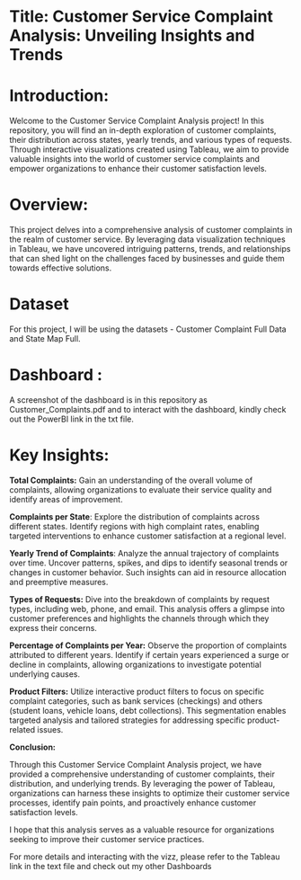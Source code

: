 
# Title: Customer Service Complaint Analysis: Unveiling Insights and Trends



# Introduction:

Welcome to the Customer Service Complaint Analysis project! In this repository, you will find an in-depth exploration of customer complaints, their distribution across states, yearly trends, and various types of requests. Through interactive visualizations created using Tableau, we aim to provide valuable insights into the world of customer service complaints and empower organizations to enhance their customer satisfaction levels.

# Overview:

This project delves into a comprehensive analysis of customer complaints in the realm of customer service. By leveraging data visualization techniques in Tableau, we have uncovered intriguing patterns, trends, and relationships that can shed light on the challenges faced by businesses and guide them towards effective solutions.

# Dataset 

For this project, I will be using the datasets - Customer Complaint Full Data and State Map Full.

# Dashboard :

A screenshot of the dashboard is in this repository as Customer_Complaints.pdf and to interact with the dashboard, kindly check out the PowerBI link in the txt file.

# Key Insights:


**Total Complaints:** Gain an understanding of the overall volume of complaints, allowing organizations to evaluate their service quality and identify areas of improvement.

**Complaints per State**: Explore the distribution of complaints across different states. Identify regions with high complaint rates, enabling targeted interventions to enhance customer satisfaction at a regional level.

**Yearly Trend of Complaints**: Analyze the annual trajectory of complaints over time. Uncover patterns, spikes, and dips to identify seasonal trends or changes in customer behavior. Such insights can aid in resource allocation and preemptive measures.

**Types of Requests:** Dive into the breakdown of complaints by request types, including web, phone, and email. This analysis offers a glimpse into customer preferences and highlights the channels through which they express their concerns.

**Percentage of Complaints per Year:** Observe the proportion of complaints attributed to different years. Identify if certain years experienced a surge or decline in complaints, allowing organizations to investigate potential underlying causes.

**Product Filters:** Utilize interactive product filters to focus on specific complaint categories, such as bank services (checkings) and others (student loans, vehicle loans, debt collections). This segmentation enables targeted analysis and tailored strategies for addressing specific product-related issues.

**Conclusion:**

Through this Customer Service Complaint Analysis project, we have provided a comprehensive understanding of customer complaints, their distribution, and underlying trends. By leveraging the power of Tableau, organizations can harness these insights to optimize their customer service processes, identify pain points, and proactively enhance customer satisfaction levels.

I hope that this analysis serves as a valuable resource for organizations seeking to improve their customer service practices.

For more details and interacting with the vizz, please refer to the  Tableau link in the text file and check out my other Dashboards
